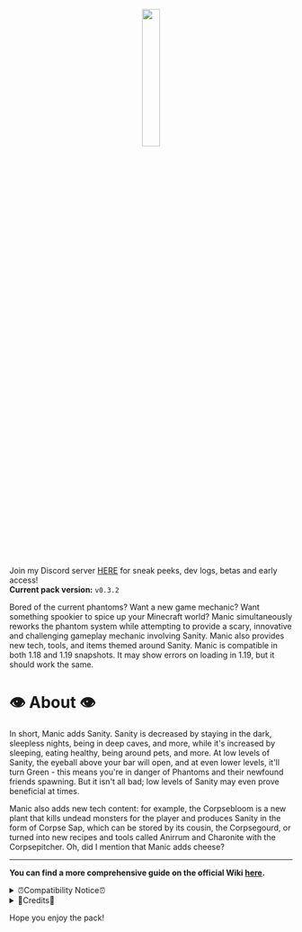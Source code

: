 <p align="center">
  <img width='25%' src="https://github.com/TheNuclearNexus/smithed/blob/master/public/sponsored_project.png?raw=true">
</p>

Join my Discord server [HERE](https://discord.gg/jsbRvexYqA) for sneak peeks, dev logs, betas and early access!<br/>
__Current pack version:__ `v0.3.2`

Bored of the current phantoms? Want a new game mechanic? Want something spookier to spice up your Minecraft world? Manic simultaneously reworks the phantom system while attempting to provide a scary, innovative and challenging gameplay mechanic involving Sanity. Manic also provides new tech, tools, and items themed around Sanity.
Manic is compatible in both 1.18 and 1.19 snapshots. It may show errors on loading in 1.19, but it should work the same.

# 👁️ About 👁️
In short, Manic adds Sanity. Sanity is decreased by staying in the dark, sleepless nights, being in deep caves, and more, while it's increased by sleeping, eating healthy, being around pets, and more. At low levels of Sanity, the eyeball above your bar will open, and at even lower levels, it'll turn Green - this means you're in danger of Phantoms and their newfound friends spawning. But it isn't all bad; low levels of Sanity may even prove beneficial at times.

Manic also adds new tech content: for example, the Corpsebloom is a new plant that kills undead monsters for the player and produces Sanity in the form of Corpse Sap, which can be stored by its cousin, the Corpsegourd, or turned into new recipes and tools called Anirrum and Charonite with the Corpsepitcher. Oh, did I mention that Manic adds cheese?<hr/>
__You can find a more comprehensive guide on the official Wiki [here](https://github.com/HingeDH/manic-public/wiki).__

<details>
  <summary>
    ⏰Compatibility Notice⏰
  </summary>
  Manic tries very hard to be compatible with other packs but you may encounter some issues.<br/><br/>

  __Actionbar Display__<br/>
  Manic may conflict with other packs that use the actionbar. Packs can set the objective `manic.hide_sanity` to a value to hide the Sanity bar for that amount of ticks. It currently has compatibility with The Creeper's Code's tea.<br/><br/>

  __Unlock All Recipes__<br/>
  Manic is not compatible with Unlock All Recipes packs. If you wish to unlock all recipes, use the command:<br/>
  `/advancement grant @s through minecraft:recipes/root`<br/><br/>

  __Teams__<br/>
  Teams may cause slight issues. Manic has built in compatibility with [Smithed](https://smithed.dev).
</details>
<details>
  <summary>
    📝Credits📝
  </summary>
  
  __USER CREDITS:__<br/>
  Hinge - `Main Programmer`<br/>
  ElBones - `Artist, Brainstorming`<br/>
  CreeperMagnet_ - `Miscellaneous code`<br/>
  Ruth3rford - `Miscellaneous code`<br/>
  PrimalUgly - `Miscellaneous code and Kinematic Koffee`<br/>
  potassium - `Respite Music Disc`
  ShockMicro - [`Emissive Textures`](https://github.com/ShockMicro/VanillaDynamicEmissives)<br/>
  rx97 - [`Score Based Damage`](https://github.com/rx-modules/Score-Based-Damage)<br/><br/>

  SOFTWARE CREDITS:<br/>
  Blockbench - Modeling<br/>
  Blender - Renders<br/>
  Vberlier Minecraft model animator - Entity animations<br/>
  [Kinematic Koffee](https://github.com/primalugly/KinematicKoffee/wiki) - Animations<br/>
</details>

Hope you enjoy the pack!
